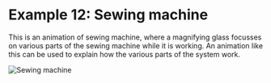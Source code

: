 # Example 12: Sewing machine

This is an animation of  sewing machine, where a magnifying glass focusses on various parts of the sewing machine while it is working. An animation like this can be used to explain how the various parts of the system work.

![Sewing machine](SewingMachine.gif)
